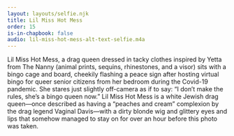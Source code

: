 ```yaml
---
layout: layouts/selfie.njk
title: Lil Miss Hot Mess
order: 15
is-in-chapbook: false
audio: lil-miss-hot-mess-alt-text-selfie.m4a
---
```

Lil Miss Hot Mess, a drag queen dressed in tacky clothes inspired by Yetta from The Nanny (animal prints, sequins, rhinestones, and a visor) sits with a bingo cage and board, cheekily flashing a peace sign after hosting virtual bingo for queer senior citizens from her bedroom during the Covid-19 pandemic. She stares just slightly off-camera as if to say: “I don’t make the rules, she’s a bingo queen now.” Lil Miss Hot Mess is a white Jewish drag queen—once described as having a “peaches and cream” complexion by the drag legend Vaginal Davis—with a dirty blonde wig and glittery eyes and lips that somehow managed to stay on for over an hour before this photo was taken.
